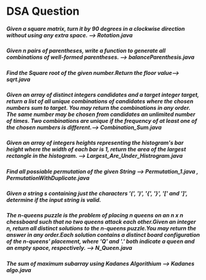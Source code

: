 <h1> DSA Question</h1>
<h5>Given a square matrix, turn it by 90 degrees in a clockwise direction without using any extra space. -->  Rotation.java </h5>
<h5>Given n pairs of parentheses, write a function to generate all combinations of well-formed parentheses. --> balanceParenthesis.java</h5>
<h5>Find the Square root of the given number.Return the floor value--> sqrt.java</h5>
<h5>Given an array of distinct integers candidates and a target integer target, return a list of all unique combinations of candidates where the chosen numbers sum to target. You may return the combinations in any order. The same number may be chosen from candidates an unlimited number of times. Two combinations are unique if the 
frequency of at least one of the chosen numbers is different.--> Combination_Sum.java</h5>
<h5>Given an array of integers heights representing the histogram's bar height where the width of each bar is 1, return the area of the largest rectangle in the histogram. --> Largest_Are_Under_Histrogram.java</h5>
<h5>Find all possiable permutation of the given String --> Permutation_1.java , PermutationWithDuplicate.java </h5>
<h5>Given a string s containing just the characters '(', ')', '{', '}', '[' and ']', determine if the input string is valid.</h5>
<h5>The n-queens puzzle is the problem of placing n queens on an n x n chessboard such that no two queens attack each other.Given an integer n, return all distinct solutions to the n-queens puzzle.You may return the answer in any order.Each solution contains a distinct board configuration of the n-queens' placement, where 'Q' and '.' both indicate a queen and an empty space, respectively. --> N_Queen.java</h5>
<h5>The sum of maximum subarray using Kadanes Algorithium --> Kadanes algo.java </h5>
